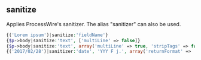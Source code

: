 ## sanitize

Applies ProcessWire's sanitizer. The alias "sanitizer" can also be used.

```php
{('Lorem ipsum')|sanitize:'fieldName'}
{$p->body|sanitize:'text', ['multiLine' => false]}
{$p->body|sanitize:'text', array('multiLine' => true, 'stripTags' => false)}
{('2017/02/28')|sanitizer:'date', 'YYY F j.', array('returnFormat' => 'Y. F j.')}
```